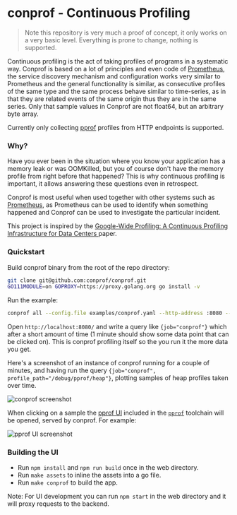 # conprof - Continuous Profiling

> Note this repository is very much a proof of concept, it only works on a very basic level. Everything is prone to change, nothing is supported.

Continuous profiling is the act of taking profiles of programs in a systematic way. Conprof is based on a lot of principles and even code of [Prometheus](https://prometheus.io), the service discovery mechanism and configuration works very similar to Prometheus and the general functionality is similar, as consecutive profiles of the same type and the same process behave similar to time-series, as in that they are related events of the same origin thus they are in the same series. Only that sample values in Conprof are not float64, but an arbitrary byte array.

Currently only collecting [pprof](https://github.com/google/pprof) profiles from HTTP endpoints is supported.

### Why?

Have you ever been in the situation where you know your application has a memory leak or was OOMKilled, but you of course don't have the memory profile from right before that happened? This is why continuous profiling is important, it allows answering these questions even in retrospect.

Conprof is most useful when used together with other systems such as [Prometheus](https://prometheus.io), as Prometheus can be used to identify when something happened and Conprof can be used to investigate the particular incident.

This project is inspired by the [Google-Wide Profiling: A Continuous Profiling Infrastructure for Data Centers
](https://ai.google/research/pubs/pub36575) paper.

### Quickstart

Build conprof binary from the root of the repo directory:

```bash
git clone git@github.com:conprof/conprof.git
GO111MODULE=on GOPROXY=https://proxy.golang.org go install -v
```

Run the example:

```bash
conprof all --config.file examples/conprof.yaml --http-address :8080 --storage.tsdb.path ./data
```

Open `http://localhost:8080/` and write a query like `{job="conprof"}` which after a short amount of time (1 minute should show some data point that can be clicked on). This is conprof profiling itself so the you run it the more data you get.

Here's a screenshot of an instance of conprof running for a couple of minutes, and having run the query `{job="conprof", profile_path="/debug/pprof/heap"}`, plotting samples of heap profiles taken over time.

![conprof screenshot](https://raw.githubusercontent.com/conprof/conprof/master/screenshot.png)

When clicking on a sample the [pprof UI](https://rakyll.org/pprof-ui/) included in the [`pprof`](https://github.com/google/pprof) toolchain will be opened, served by conprof. For example:

![pprof UI screenshot](https://raw.githubusercontent.com/conprof/conprof/master/pprofui.png)

### Building the UI

- Run `npm install` and `npm run build` once in the web directory.
- Run `make assets` to inline the assets into a go file.
- Run `make conprof` to build the app.

Note: For UI development you can run `npm start` in the web directory and it will proxy requests to the backend.